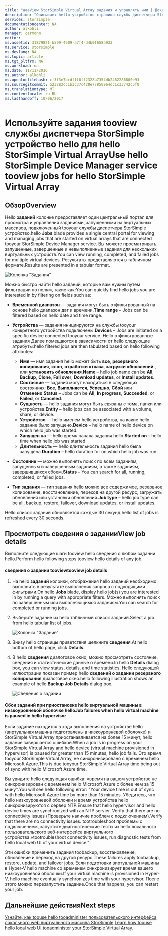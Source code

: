 ```yaml
---
title: "aaaView StorSimple Virtual Array задания и управлять ими | Документы Microsoft"
description: "Описывает hello устройство страница службы диспетчера StorSimple заданий и как toouse его tootrack недавно и текущего задания для hello StorSimple Virtual Array."
services: storsimple
documentationcenter: NA
author: alkohli
manager: carmonm
editor: 
ms.assetid: 31879821-b599-4609-a7f4-d4b0f658a933
ms.service: storsimple
ms.devlang: NA
ms.topic: article
ms.tgt_pltfrm: NA
ms.workload: na
ms.date: 11/11/2016
ms.author: alkohli
ms.openlocfilehash: cf3f3e7bcdfff0ff2328b7354db2482286800e93
ms.sourcegitcommit: 523283cc1b3c37c428e77850964dc1c33742c5f0
ms.translationtype: MT
ms.contentlocale: ru-RU
ms.lasthandoff: 10/06/2017
---
```

# <a name="use-hello-storsimple-device-manager-service-tooview-jobs-for-hello-storsimple-virtual-array"></a><span data-ttu-id="55a03-103">Используйте задания tooview службы диспетчера StorSimple устройство hello для hello StorSimple Virtual Array</span><span class="sxs-lookup"><span data-stu-id="55a03-103">Use hello StorSimple Device Manager service tooview jobs for hello StorSimple Virtual Array</span></span>
## <a name="overview"></a><span data-ttu-id="55a03-104">Обзор</span><span class="sxs-lookup"><span data-stu-id="55a03-104">Overview</span></span>
<span data-ttu-id="55a03-105">Hello **заданий** колонке предоставляет один центральный портал для просмотра и управления заданиями, запущенными на виртуальных массивов, подключенный tooyour службы диспетчера StorSimple устройство.</span><span class="sxs-lookup"><span data-stu-id="55a03-105">hello **Jobs** blade provides a single central portal for viewing and managing jobs that are started on virtual arrays that are connected tooyour StorSimple Device Manager service.</span></span> <span data-ttu-id="55a03-106">Вы можете просматривать запущенные, завершенные и невыполненные задания для нескольких виртуальных устройств.</span><span class="sxs-lookup"><span data-stu-id="55a03-106">You can view running, completed, and failed jobs for multiple virtual devices.</span></span> <span data-ttu-id="55a03-107">Результаты представляются в табличном формате.</span><span class="sxs-lookup"><span data-stu-id="55a03-107">Results are presented in a tabular format.</span></span>

![Колонка "Задания"](./media/storsimple-virtual-array-manage-jobs/ova-jobs-blade.png)

<span data-ttu-id="55a03-109">Можно быстро найти hello заданий, которые вам нужны путем фильтрации по полям, такие как:</span><span class="sxs-lookup"><span data-stu-id="55a03-109">You can quickly find hello jobs you are interested in by filtering on fields such as:</span></span>

* <span data-ttu-id="55a03-110">**Временной диапазон** — задания могут быть отфильтрованный на основе hello диапазон дат и времени.</span><span class="sxs-lookup"><span data-stu-id="55a03-110">**Time range** – Jobs can be filtered based on hello date and time range.</span></span>
* <span data-ttu-id="55a03-111">**Устройства** — задания инициируются на службы tooyour конкретного устройства подключены.</span><span class="sxs-lookup"><span data-stu-id="55a03-111">**Devices** – Jobs are initiated on a specific device connected tooyour service.</span></span> <span data-ttu-id="55a03-112">Hello отфильтрованные задания Далее помещаются в зависимости от hello следующие атрибуты:</span><span class="sxs-lookup"><span data-stu-id="55a03-112">hello filtered jobs are then tabulated based on hello following attributes:</span></span>
  
  * <span data-ttu-id="55a03-113">**Имя** — имя задания hello может быть **все**, **резервного копирования**, **клон**, **отработки отказа**, **загрузки обновлений** , или **установить обновления**.</span><span class="sxs-lookup"><span data-stu-id="55a03-113">**Name** – hello job name can be **All**, **Backup**, **Clone**, **Fail over**, **Download updates**, or **Install updates**.</span></span>
  * <span data-ttu-id="55a03-114">**Состояние** — задания могут находиться в следующих состояниях: **Все**, **Выполняется**, **Успешно**, **Сбой** или **Отменено**.</span><span class="sxs-lookup"><span data-stu-id="55a03-114">**Status** – Jobs can be **All**, **In progress**, **Succeeded**, or **Failed**, or **Canceled**.</span></span>
  * <span data-ttu-id="55a03-115">**Сущность** — hello задания могут быть связаны с тома, папки или устройства.</span><span class="sxs-lookup"><span data-stu-id="55a03-115">**Entity** – hello jobs can be associated with a volume, share, or device.</span></span>
  * <span data-ttu-id="55a03-116">**Устройство** — hello именем hello устройства, на какие hello задание было запущено.</span><span class="sxs-lookup"><span data-stu-id="55a03-116">**Device** – hello name of hello device on which hello job was started.</span></span>
  * <span data-ttu-id="55a03-117">**Запущен на** — hello время начала задания hello.</span><span class="sxs-lookup"><span data-stu-id="55a03-117">**Started on** – hello time when hello job was started.</span></span>
  * <span data-ttu-id="55a03-118">**Длительность** — hello длительность задания hello была запущена.</span><span class="sxs-lookup"><span data-stu-id="55a03-118">**Duration** – hello duration for on which hello job was run.</span></span>
* <span data-ttu-id="55a03-119">**Состояние** — можно выполнять поиск по всем заданиям, запущенным и завершенным заданиям, а также заданиям, завершившихся сбоем.</span><span class="sxs-lookup"><span data-stu-id="55a03-119">**Status** – You can search for all, running, completed, or failed jobs.</span></span>
* <span data-ttu-id="55a03-120">**Тип задания** — тип задания hello можно все содержимое, резервное копирование, восстановление, переход на другой ресурс, загружать обновления или установки обновлений.</span><span class="sxs-lookup"><span data-stu-id="55a03-120">**Job type** – hello job type can be all, backup, restore, failover, download updates, or install updates.</span></span>

<span data-ttu-id="55a03-121">Hello список заданий обновляется каждые 30 секунд.</span><span class="sxs-lookup"><span data-stu-id="55a03-121">hello list of jobs is refreshed every 30 seconds.</span></span>

## <a name="view-job-details"></a><span data-ttu-id="55a03-122">Просмотреть сведения о задании</span><span class="sxs-lookup"><span data-stu-id="55a03-122">View job details</span></span>
<span data-ttu-id="55a03-123">Выполните следующие шаги tooview hello сведения о любом задании hello.</span><span class="sxs-lookup"><span data-stu-id="55a03-123">Perform hello following steps tooview hello details of any job.</span></span>

#### <a name="tooview-job-details"></a><span data-ttu-id="55a03-124">сведения о задании tooview</span><span class="sxs-lookup"><span data-stu-id="55a03-124">tooview job details</span></span>
1. <span data-ttu-id="55a03-125">На hello **заданий** колонки, отображения hello заданий необходимо выполнить в результате выполнения запроса с подходящими фильтрами.</span><span class="sxs-lookup"><span data-stu-id="55a03-125">On hello **Jobs** blade, display hello job(s) you are interested in by running a query with appropriate filters.</span></span> <span data-ttu-id="55a03-126">Можно выполнять поиск по завершенным или выполняющимся заданиям.</span><span class="sxs-lookup"><span data-stu-id="55a03-126">You can search for completed or running jobs.</span></span>
2. <span data-ttu-id="55a03-127">Выберите задание из hello табличный список заданий.</span><span class="sxs-lookup"><span data-stu-id="55a03-127">Select a job from hello tabular list of jobs.</span></span>
   
    ![Колонка "Задание"](./media/storsimple-virtual-array-manage-jobs/ova-jobs-blade.png)
3. <span data-ttu-id="55a03-129">Внизу hello страницы приветствия щелкните **сведения**.</span><span class="sxs-lookup"><span data-stu-id="55a03-129">At hello bottom of hello page, click **Details**.</span></span>
4. <span data-ttu-id="55a03-130">В hello **сведения** диалоговое окно, можно просмотреть состояние, сведения и статистические данные о времени.</span><span class="sxs-lookup"><span data-stu-id="55a03-130">In hello **Details** dialog box, you can view status, details, and time statistics.</span></span> <span data-ttu-id="55a03-131">Hello следующей иллюстрации показан пример hello **сведений о задании резервного копирования** диалоговое окно.</span><span class="sxs-lookup"><span data-stu-id="55a03-131">hello following illustration shows an example of hello **Backup Job Details** dialog box.</span></span>
   
    ![Сведения о задании](./media/storsimple-virtual-array-manage-jobs/ova-jobs-details.png)

#### <a name="job-failures-when-hello-virtual-machine-is-paused-in-hello-hypervisor"></a><span data-ttu-id="55a03-133">Сбои заданий при приостановке hello виртуальной машины в низкоуровневой оболочке hello</span><span class="sxs-lookup"><span data-stu-id="55a03-133">Job failures when hello virtual machine is paused in hello hypervisor</span></span>
<span data-ttu-id="55a03-134">Если задание находится в хода выполнения на устройстве hello (виртуальная машина подготовлены в низкоуровневой оболочке) и StorSimple Virtual Array приостанавливается на более 15 минут, hello задание завершается ошибкой.</span><span class="sxs-lookup"><span data-stu-id="55a03-134">When a job is in progress on your StorSimple Virtual Array and hello device (virtual machine provisioned in hypervisor) is paused for greater than 15 minutes, hello job fails.</span></span> <span data-ttu-id="55a03-135">Это время tooyour StorSimple Virtual Array, не синхронизировано с временем hello Microsoft Azure.</span><span class="sxs-lookup"><span data-stu-id="55a03-135">This is due tooyour StorSimple Virtual Array time being out of sync with hello Microsoft Azure time.</span></span> 

<span data-ttu-id="55a03-136">Вы увидите hello следующая ошибка: «время на вашем устройстве не синхронизирован с временем hello Microsoft Azure с более чем за 15 минут.</span><span class="sxs-lookup"><span data-stu-id="55a03-136">You will see hello following error: "Your device time is out of sync with hello Microsoft Azure time by more than 15 minutes.</span></span> <span data-ttu-id="55a03-137">Убедитесь, что hello низкоуровневой оболочки и время устройства hello синхронизируются с сервер NTP.</span><span class="sxs-lookup"><span data-stu-id="55a03-137">Ensure that hello hypervisor and hello device times are synchronized with an NTP servier.</span></span> <span data-ttu-id="55a03-138">Verify that there are no connectivity issues (Проверьте наличие проблем с подключением).</span><span class="sxs-lookup"><span data-stu-id="55a03-138">Verify that there are no connectivity issues.</span></span> <span data-ttu-id="55a03-139">tootroubleshoot проблемы с подключением, запустите диагностические тесты из hello локального пользовательского веб-интерфейса виртуального устройства.»</span><span class="sxs-lookup"><span data-stu-id="55a03-139">tootroubleshoot connectivity issues, run diagnostic tests from hello local web UI of your virtual device."</span></span>

<span data-ttu-id="55a03-140">Эти ошибки применить задания toobackup, восстановление, обновление и переход на другой ресурс.</span><span class="sxs-lookup"><span data-stu-id="55a03-140">These failures apply toobackup, restore, update, and failover jobs.</span></span> <span data-ttu-id="55a03-141">Если подготовки виртуальной машины в Hyper-V hello machine со временем синхронизирует время вашего низкоуровневой оболочки.</span><span class="sxs-lookup"><span data-stu-id="55a03-141">If your virtual machine is provisioned in Hyper-V, hello machine eventually synchronizes time with your hypervisor.</span></span> <span data-ttu-id="55a03-142">После этого можно перезапустить задание.</span><span class="sxs-lookup"><span data-stu-id="55a03-142">Once that happens, you can restart your job.</span></span>

## <a name="next-steps"></a><span data-ttu-id="55a03-143">Дальнейшие действия</span><span class="sxs-lookup"><span data-stu-id="55a03-143">Next steps</span></span>
<span data-ttu-id="55a03-144">[Узнайте, как toouse hello tooadminister пользовательского интерфейса локального web виртуального массива StorSimple](storsimple-ova-web-ui-admin.md).</span><span class="sxs-lookup"><span data-stu-id="55a03-144">[Learn how toouse hello local web UI tooadminister your StorSimple Virtual Array](storsimple-ova-web-ui-admin.md).</span></span>

